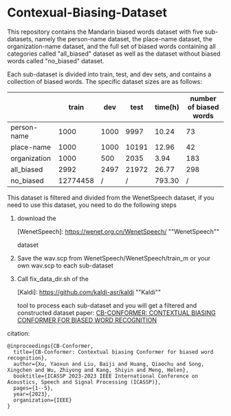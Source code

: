 # Contexual-Biasing-Dataset

This repository contains the Mandarin biased words dataset with five sub-datasets, namely the person-name dataset, the place-name dataset, the organization-name dataset, and the full set of biased words containing all categories called "all_biased" dataset as well as the dataset without biased words called "no_biased" dataset.

Each sub-dataset is divided into train, test, and dev sets, and contains a collection of biased words. The specific dataset sizes are as follows:

|              | train    | dev  | test  | time(h) | number of biased words |
| ------------ | -------- | ---- | ----- | ------- | ---------------------- |
| person-name  | 1000     | 1000 | 9997  | 10.24   | 73                     |
| place-name   | 1000     | 1000 | 10191 | 12.96   | 42                     |
| organization | 1000     | 500  | 2035  | 3.94    | 183                    |
| all_biased   | 2992     | 2497 | 21972 | 26.77   | 298                    |
| no_biased    | 12774458 | /    | /     | 793.30  | /                      |

This dataset is filtered and divided from the WenetSpeech dataset, if you need to use this dataset, you need to do the following steps
1. download the 

   [WenetSpeech]: https://wenet.org.cn/WenetSpeech/	""WenetSpeech""

    dataset

2. Save the wav.scp from WenetSpeech/WenetSpeech/train_m or your own wav.scp to each sub-dataset

3. Call fix_data_dir.sh of the 

   [Kaldi]: https://github.com/kaldi-asr/kaldi	""Kaldi""

    tool to process each sub-dataset and you will get a filtered and constructed dataset
paper: [CB-CONFORMER: CONTEXTUAL BIASING CONFORMER FOR BIASED WORD RECOGNITION](https://arxiv.org/pdf/2304.09607)

citation:
```
@inproceedings{CB-Conformer,
  title={CB-Conformer: Contextual biasing Conformer for biased word recognition},
  author={Xu, Yaoxun and Liu, Baiji and Huang, Qiaochu and Song, Xingchen and Wu, Zhiyong and Kang, Shiyin and Meng, Helen},
  booktitle={ICASSP 2023-2023 IEEE International Conference on Acoustics, Speech and Signal Processing (ICASSP)},
  pages={1--5},
  year={2023},
  organization={IEEE}
}
```